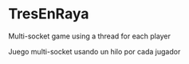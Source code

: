# TresEnRaya
Multi-socket game using a thread for each player

Juego multi-socket usando un hilo por cada jugador
